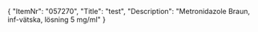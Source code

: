 {
  "ItemNr": "057270",
  "Title": "test",
  "Description": "Metronidazole Braun, inf-vätska, lösning 5 mg/ml"
}
